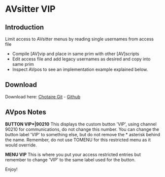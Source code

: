 # AVsitter VIP

## Introduction

Limit access to AVsitter menus by reading single usernames from access file

- Compile [AV]vip and place in same prim with other [AV]scripts
- Edit access file and add legacy usernames as desired and copy into same prim
- Inspect AVpos to see an implementation example explained below.

## Download

Download here: [Chotaire Git](https://git.chotaire.net/cannibals/avsitter-vip/releases) - [Github](https://github.com/chotaire/avsitter-vip/releases)

## AVpos Notes

**BUTTON VIP\*|90210**
This displays the custom button 'VIP', using channel 90210 for communications, do not change this number. You can change the button label 'VIP' to something else, but do not remove the * asterisk behind the name. Remember, do not use TOMENU for this restricted menu as it would override.

**MENU VIP** 
This is where you put your access restricted entries but remember to change 'VIP' to the same label used for the button.

Enjoy!
